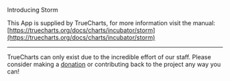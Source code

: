 Introducing Storm

This App is supplied by TrueCharts, for more information visit the manual: [https://truecharts.org/docs/charts/incubator/storm](https://truecharts.org/docs/charts/incubator/storm)

---

TrueCharts can only exist due to the incredible effort of our staff.
Please consider making a [donation](https://truecharts.org/docs/about/sponsor) or contributing back to the project any way you can!
